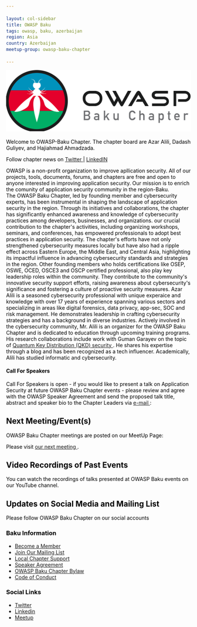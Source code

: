 ```yaml
---

layout: col-sidebar
title: OWASP Baku
tags: owasp, baku, azerbaijan
region: Asia
country: Azerbaijan
meetup-group: owasp-baku-chapter

---
```


<div style='color:black;'>
<img src="assets/images/OWASP_Baku_Chapter.png" alt="OWASP Baku Chapter banner" width="auto" height="auto"> <br>
<br>
Welcome to OWASP-Baku Chapter. The chapter board are Azar Alili, Dadash Guliyev, and Hajiahmad Ahmadzada. <br> 

Follow chapter news on <a href="https://twitter.com/OWASPBAKU"> Twitter </a> | <a href="https://www.linkedin.com/company/owasp-baku/about/?viewAsMember=true"> LinkedIN </a>


OWASP is a non-profit organization to improve apllication security. All of our projects, tools, documents, forums, and chapters are free and open to anyone interested in improving application security. Our mission is to enrich the comunity of application security community in the region-Baku. <br>
The OWASP Baku Chapter, led by founding member and cybersecurity experts, has been instrumental in shaping the landscape of application security in the region. Through its initiatives and collaborations, the chapter has significantly enhanced awareness and knowledge of cybersecurity practices among developers, businesses, and organizations. our crucial contribution to the chapter's activities, including organizing workshops, seminars, and conferences, has empowered professionals to adopt best practices in application security. The chapter's efforts have not only strengthened cybersecurity measures locally but have also had a ripple effect across Eastern Europe, the Middle East, and Central Asia, highlighting its impactful influence in advancing cybersecurity standards and strategies in the region.
Other founding members who holds certifications like OSEP, OSWE, OCED, OSCE3 and OSCP certified professional, also play key leadership roles within the community. They contribute to the community's innovative security support efforts, raising awareness about cybersecurity's significance and fostering a culture of proactive security measures.
Azar Alili is a seasoned cybersecurity professional with unique experaice and knowledge with over 17 years of experience spanning various sectors and specializing in areas like digital forensics, data privacy, app-sec, SOC and risk management. He demonstrates leadership in crafting cybersecurity strategies and has a background in diverse industries. Actively involved in the cybersecurity community, Mr. Alili is an organizer for the OWASP Baku Chapter and is dedicated to education through upcoming training programs. His research collaborations include work with Guman Garayev on the topic of <a href="https://www.preprints.org/manuscript/202404.1313/v1"> Quantum Key Distribution (QKD) security </a> . He shares his expertise through a blog and has been recognized as a tech influencer. Academically, Alili has studied informatic and cybersecurity. 

<h4>Call For Speakers</h4>

<p>Call For Speakers is open - if you would like to present a talk on Application Security at future OWASP Baku Chapter events - please review and agree with the OWASP Speaker Agreement and send the proposed talk title, abstract and speaker bio to the Chapter Leaders via <a href="mailto:dadash.guliyev@owasp.org"> e-mail </a> :</p>

<h2 id="next-meetingevents">Next Meeting/Event(s)</h2>

<p>OWASP Baku Chapter meetings are posted on our MeetUp Page:</p> <p>Please visit <a href="https://www.meetup.com/owasp-baku-chapter/"> our next meeting </a>. </p>

<h2 id="video-recordings-of-past-events">Video Recordings of Past Events</h2>
<p>You can watch the recordings of talks presented at OWASP Baku events on our YouTube channel.

<h2 id="updates-on-social-media-and-mailing-list">Updates on Social Media and Mailing List</h2>

<p>Please follow OWASP Baku Chapter on our social accounts </p>

<h3 id="baku-information">Baku Information</h3>
<ul>
  <li><a href="https://www.owasp.org/index.php/Membership">Become a Member</a></li>
  <li><a href="https://groups.google.com/all-groups">Join Our Mailing List</a></li>
  <li><a href="https://owasp.org/donate">Local Chapter Support</a></li>
  <li><a href="https://owasp.org/www-policy/legal/speaker-agreement">Speaker Agreement</a></li>
  <li><a href="https://github.com/OWASP/www-chapter-baku/blob/main/owasp_baku_bylaw.md">OWASP Baku Chapter Bylaw</a></li>
  <li><a href="https://owasp.org/www-policy/operational/conferences-events.html">Code of Conduct</a></li>
</ul>

<h3 id="social-links">Social Links</h3>
<ul>
  <li><a href="https://twitter.com/OWASPBAKU">Twitter</a></li>
  <li><a href="https://www.linkedin.com/company/owasp-baku">Linkedin</a></li>
  <li><a href="https://www.meetup.com/owasp-baku-chapter/"> Meetup</a></li>
</ul>
